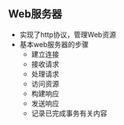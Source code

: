 ## Web服务器

- 实现了http协议，管理Web资源
- 基本web服务器的步骤
  - 建立连接
  - 接收请求
  - 处理请求
  - 访问资源
  - 构建响应
  - 发送响应
  - 记录已完成事务有关内容